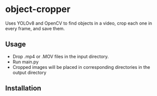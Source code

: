 # object-cropper
Uses YOLOv8 and OpenCV to find objects in a video, crop each one in every frame, and save them.

## Usage

- Drop .mp4 or .MOV files in the input directory.
- Run main.py
- Cropped images will be placed in corresponding directories in the output directory

## Installation
